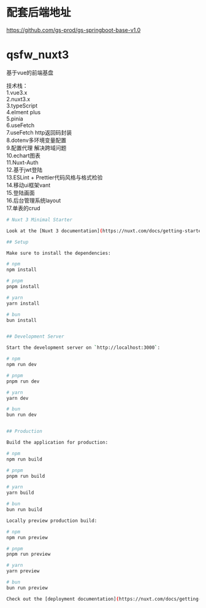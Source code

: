 # 配套后端地址
https://github.com/gs-prod/gs-springboot-base-v1.0

# qsfw_nuxt3

基于vue的前端基盘

技术栈：  
1.vue3.x  
2.nuxt3.x  
3.typeScript  
4.elment plus  
5.pinia  
6.useFetch  
7.useFetch http返回码封装  
8.dotenv多环境变量配置  
9.配置代理 解决跨域问题  
10.echart图表  
11.Nuxt-Auth  
12.基于jwt登陆  
13.ESLint + Prettier代码风格与格式检验  
14.移动ui框架vant  
15.登陆画面  
16.后台管理系统layout  
17.单表的crud  

```bash
# Nuxt 3 Minimal Starter

Look at the [Nuxt 3 documentation](https://nuxt.com/docs/getting-started/introduction) to learn more.

## Setup

Make sure to install the dependencies:

# npm
npm install

# pnpm
pnpm install

# yarn
yarn install

# bun
bun install


## Development Server

Start the development server on `http://localhost:3000`:

# npm
npm run dev

# pnpm
pnpm run dev

# yarn
yarn dev

# bun
bun run dev


## Production

Build the application for production:

# npm
npm run build

# pnpm
pnpm run build

# yarn
yarn build

# bun
bun run build

Locally preview production build:

# npm
npm run preview

# pnpm
pnpm run preview

# yarn
yarn preview

# bun
bun run preview

Check out the [deployment documentation](https://nuxt.com/docs/getting-started/deployment) for more information.

```
